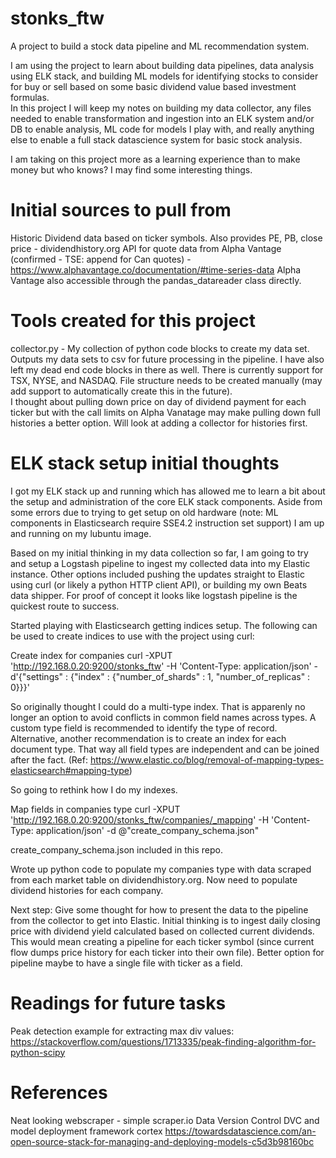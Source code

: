 # stonks_ftw
A project to build a stock data pipeline and ML recommendation system.

I am using the project to learn about building data pipelines, data analysis using ELK stack, and building ML models for identifying stocks to consider for buy or sell based on some basic dividend value based investment formulas.  
In this project I will keep my notes on building my data collector, any files needed to enable transformation and ingestion into an ELK system and/or DB to enable analysis, ML code for models I play with, and really anything else to enable a full stack datascience system for basic stock analysis.

I am taking on this project more as a learning experience than to make money but who knows?  I may find some interesting things.

# Initial sources to pull from

Historic Dividend data based on ticker symbols.  Also provides PE, PB, close price - dividendhistory.org
API for quote data from Alpha Vantage (confirmed - TSE: append for Can quotes) - https://www.alphavantage.co/documentation/#time-series-data
Alpha Vantage also accessible through the pandas_datareader class directly.

# Tools created for this project

collector.py - My collection of python code blocks to create my data set.  Outputs my data sets to csv for future processing in the pipeline.  I have also left my dead end code blocks in there as well.  There is currently support for TSX, NYSE, and NASDAQ.  File structure needs to be created manually (may add support to automatically create this in the future).  
I thought about pulling down price on day of dividend payment for each ticker but with the call limits on Alpha Vanatage may make pulling down full histories a better option. Will look at adding a collector for histories first. 

# ELK stack setup initial thoughts

I got my ELK stack up and running which has allowed me to learn a bit about the setup and administration of the core ELK stack components.  Aside from some errors due to trying to get setup on old hardware (note:  ML components in Elasticsearch require SSE4.2 instruction set support) I am up and running on my lubuntu image.  

Based on my initial thinking in my data collection so far, I am going to try and setup a Logstash pipeline to ingest my collected data into my Elastic instance.  Other options included pushing the updates straight to Elastic using curl (or likely a python HTTP client API), or building my own Beats data shipper.  For proof of concept it looks like logstash pipeline is the quickest route to success. 

Started playing with Elasticsearch getting indices setup.  The following can be used to create indices to use with the project using curl:

Create index for companies
curl -XPUT 'http://192.168.0.20:9200/stonks_ftw' -H 'Content-Type: application/json' -d'{"settings" : {"index" : {"number_of_shards" : 1, "number_of_replicas" : 0}}}'

So originally thought I could do a multi-type index.  That is apparenly no longer an option to avoid conflicts in common field names across types.  A custom type field is recommended to identify the type of record.  Alternative, another recommendation is to create an index for each document type.  That way all field types are independent and can be joined after the fact. (Ref: https://www.elastic.co/blog/removal-of-mapping-types-elasticsearch#mapping-type)

So going to rethink how I do my indexes.  

Map fields in companies type
curl -XPUT 'http://192.168.0.20:9200/stonks_ftw/companies/_mapping' -H 'Content-Type: application/json' -d @"create_company_schema.json"

create_company_schema.json included in this repo.

Wrote up python code to populate my companies type with data scraped from each market table on dividendhistory.org.  Now need to populate dividend histories for each company.  

Next step:  Give some thought for how to present the data to the pipeline from the collector to get into Elastic.  Initial thinking is to ingest daily closing price with dividend yield calculated based on collected current dividends.  This would mean creating a pipeline for each ticker symbol (since current flow dumps price history for each ticker into their own file).  Better option for pipeline maybe to have a single file with ticker as a field.  

# Readings for future tasks

Peak detection example for extracting max div values:
https://stackoverflow.com/questions/1713335/peak-finding-algorithm-for-python-scipy


# References
Neat looking webscraper - simple scraper.io
Data Version Control DVC and model deployment framework cortex 
https://towardsdatascience.com/an-open-source-stack-for-managing-and-deploying-models-c5d3b98160bc
